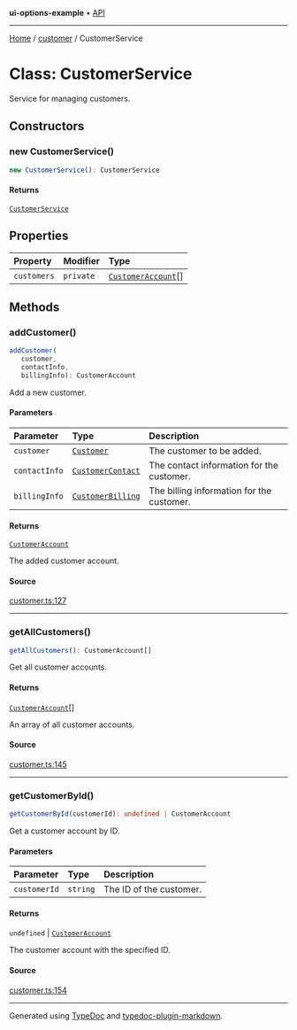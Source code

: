 **ui-options-example** • [API](../../README.md)

***

[Home](../../README.md) / [customer](../README.md) / CustomerService

# Class: CustomerService

Service for managing customers.

## Constructors

### new CustomerService()

```ts
new CustomerService(): CustomerService
```

#### Returns

[`CustomerService`](CustomerService.md)

## Properties

| Property | Modifier | Type |
| :------ | :------ | :------ |
| `customers` | `private` | [`CustomerAccount`](CustomerAccount.md)[] |

## Methods

### addCustomer()

```ts
addCustomer(
   customer, 
   contactInfo, 
   billingInfo): CustomerAccount
```

Add a new customer.

#### Parameters

| Parameter | Type | Description |
| :------ | :------ | :------ |
| `customer` | [`Customer`](../interfaces/Customer.md) | The customer to be added. |
| `contactInfo` | [`CustomerContact`](../interfaces/CustomerContact.md) | The contact information for the customer. |
| `billingInfo` | [`CustomerBilling`](../interfaces/CustomerBilling.md) | The billing information for the customer. |

#### Returns

[`CustomerAccount`](CustomerAccount.md)

The added customer account.

#### Source

[customer.ts:127](https://github.com/tgreyuk/typedoc-plugin-markdown-examples/blob/5f3948e/examples/01-typedoc-plugin-markdown/src/customer.ts#L127)

***

### getAllCustomers()

```ts
getAllCustomers(): CustomerAccount[]
```

Get all customer accounts.

#### Returns

[`CustomerAccount`](CustomerAccount.md)[]

An array of all customer accounts.

#### Source

[customer.ts:145](https://github.com/tgreyuk/typedoc-plugin-markdown-examples/blob/5f3948e/examples/01-typedoc-plugin-markdown/src/customer.ts#L145)

***

### getCustomerById()

```ts
getCustomerById(customerId): undefined | CustomerAccount
```

Get a customer account by ID.

#### Parameters

| Parameter | Type | Description |
| :------ | :------ | :------ |
| `customerId` | `string` | The ID of the customer. |

#### Returns

`undefined` \| [`CustomerAccount`](CustomerAccount.md)

The customer account with the specified ID.

#### Source

[customer.ts:154](https://github.com/tgreyuk/typedoc-plugin-markdown-examples/blob/5f3948e/examples/01-typedoc-plugin-markdown/src/customer.ts#L154)

***

Generated using [TypeDoc](https://typedoc.org) and [typedoc-plugin-markdown](https://typedoc-plugin-markdown.org).
